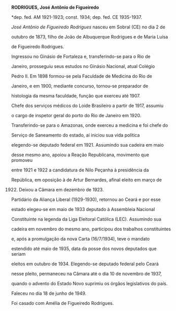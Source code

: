 **RODRIGUES, José Antônio de Figueiredo**



\*dep. fed. AM 1921-1923; const. 1934; dep. fed. CE 1935-1937.



*José Antônio de Figueiredo Rodrigues* nasceu em Sobral (CE) no dia 2 de

outubro de 1873, filho de João de Albuquerque Rodrigues e de Maria Luísa

de Figueiredo Rodrigues.



Ingressou no Ginásio de Fortaleza e, transferindo-se para o Rio de

Janeiro, prosseguiu seus estudos no Ginásio Nacional, atual Colégio

Pedro II. Em 1898 formou-se pela Faculdade de Medicina do Rio de

Janeiro, e em 1900, mediante concurso, tornou-se preparador de

histologia da mesma faculdade, função que exerceu até 1907.



Chefe dos serviços médicos do Loide Brasileiro a partir de 1917, assumiu

o cargo de inspetor geral do porto do Rio de Janeiro em 1920.

Transferindo-se para o Amazonas, onde exerceu a medicina e foi chefe do

Serviço de Saneamento do estado, aí iniciou sua vida política

elegendo-se deputado federal em 1921. Assumindo sua cadeira em maio

desse mesmo ano, apoiou a Reação Republicana, movimento que promoveu

entre 1921 e 1922 a candidatura de Nilo Peçanha à presidência da

República, em oposição à de Artur Bernardes, afinal eleito em março de

1922. Deixou a Câmara em dezembro de 1923.



Partidário da Aliança Liberal (1929-1930), retornou ao Ceará e por esse

estado elegeu-se em maio de 1933 deputado à Assembleia Nacional

Constituinte na legenda da Liga Eleitoral Católica (LEC). Assumindo sua

cadeira em novembro do mesmo ano, participou dos trabalhos constituintes

e, após a promulgação da nova Carta (16/7/1934), teve o mandato

estendido até maio de 1935, data da posse dos novos deputados que seriam

eleitos em outubro de 1934. Elegendo-se deputado federal pelo Ceará

nesse pleito, permaneceu na Câmara até o dia 10 de novembro de 1937,

quando o advento do Estado Novo suprimiu os órgãos legislativos do país.



Faleceu no dia 18 de junho de 1949.



Foi casado com Amélia de Figueiredo Rodrigues.



